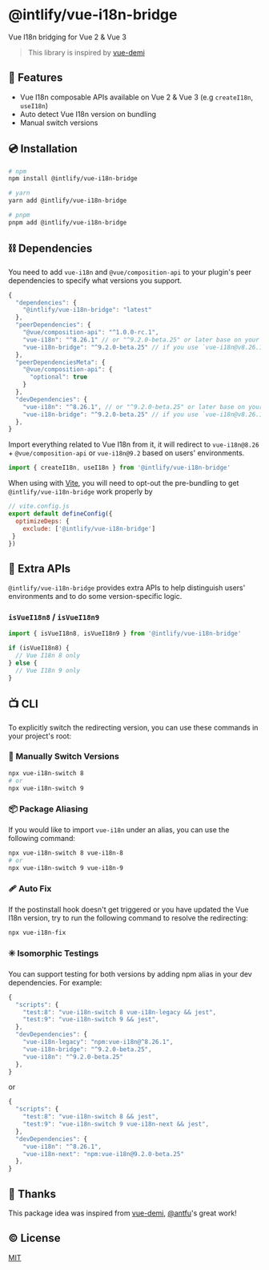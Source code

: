 # @intlify/vue-i18n-bridge

Vue I18n bridging for Vue 2 & Vue 3

> This library is inspired by [vue-demi](https://github.com/vueuse/vue-demi)

## 🌟 Features
- Vue I18n composable APIs available on Vue 2 & Vue 3 (e.g `createI18n`, `useI18n`)
- Auto detect Vue I18n version on bundling
- Manual switch versions
## 💿 Installation

```sh
# npm
npm install @intlify/vue-i18n-bridge

# yarn
yarn add @intlify/vue-i18n-bridge

# pnpm
pnpm add @intlify/vue-i18n-bridge
```

## ⛓️ Dependencies

You need to add `vue-i18n` and `@vue/composition-api` to your plugin's peer dependencies to specify what versions you support.

```js
{
  "dependencies": {
    "@intlify/vue-i18n-bridge": "latest"
  },
  "peerDependencies": {
    "@vue/composition-api": "^1.0.0-rc.1",
    "vue-i18n": "^8.26.1" // or "^9.2.0-beta.25" or later base on your preferred working environment
    "vue-i18n-bridge": "^9.2.0-beta.25" // if you use `vue-i18n@v8.26.1` or later, you need to configure deps
  },
  "peerDependenciesMeta": {
    "@vue/composition-api": {
      "optional": true
    }
  },
  "devDependencies": {
    "vue-i18n": "^8.26.1", // or "^9.2.0-beta.25" or later base on your preferred working environment
    "vue-i18n-bridge": "^9.2.0-beta.25" // if you use `vue-i18n@v8.26.1` or later, you need to configure deps
  },
}
```

Import everything related to Vue I18n from it, it will redirect to `vue-i18n@8.26` + `@vue/composition-api` or `vue-i18n@9.2` based on users' environments.

```js
import { createI18n, useI18n } from '@intlify/vue-i18n-bridge'
```

When using with [Vite](https://vitejs.dev), you will need to opt-out the pre-bundling to get `@intlify/vue-i18n-bridge` work properly by

```js
// vite.config.js
export default defineConfig({
  optimizeDeps: {
    exclude: ['@intlify/vue-i18n-bridge']
 }
})
```

## 🤝 Extra APIs

`@intlify/vue-i18n-bridge` provides extra APIs to help distinguish users' environments and to do some version-specific logic.

### `isVueI18n8` / `isVueI18n9`

```js
import { isVueI18n8, isVueI18n9 } from '@intlify/vue-i18n-bridge'

if (isVueI18n8) {
  // Vue I18n 8 only
} else {
  // Vue I18n 9 only
}
```

## 📺 CLI

To explicitly switch the redirecting version, you can use these commands in your project's root:
### 🤏 Manually Switch Versions

```sh
npx vue-i18n-switch 8
# or
npx vue-i18n-switch 9
```

### 📦 Package Aliasing

If you would like to import `vue-i18n` under an alias, you can use the following command:

```sh
npx vue-i18n-switch 8 vue-i18n-8
# or
npx vue-i18n-switch 9 vue-i18n-9
```
### 🩹 Auto Fix

If the postinstall hook doesn't get triggered or you have updated the Vue I18n version, try to run the following command to resolve the redirecting:

```sh
npx vue-i18n-fix
```
### ✳️ Isomorphic Testings

You can support testing for both versions by adding npm alias in your dev dependencies. For example:

```js
{
  "scripts": {
    "test:8": "vue-i18n-switch 8 vue-i18n-legacy && jest",
    "test:9": "vue-i18n-switch 9 && jest",
  },
  "devDependencies": {
    "vue-i18n-legacy": "npm:vue-i18n@^8.26.1",
    "vue-i18n-bridge": "^9.2.0-beta.25",
    "vue-i18n": "^9.2.0-beta.25"
  },
}
```

or

```js
{
  "scripts": {
    "test:8": "vue-i18n-switch 8 && jest",
    "test:9": "vue-i18n-switch 9 vue-i18n-next && jest",
  },
  "devDependencies": {
    "vue-i18n": "^8.26.1",
    "vue-i18n-next": "npm:vue-i18n@9.2.0-beta.25"
  },
}
```

## 💖 Thanks
This package idea was inspired from [vue-demi](https://github.com/vueuse/vue-demi), [@antfu](https://github.com/antfu)'s great work!

## ©️ License

[MIT](http://opensource.org/licenses/MIT)
